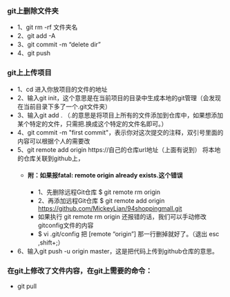 ### git上删除文件夹
* 1、git rm -rf 文件夹名
* 2、git add -A
* 3、git commit -m “delete dir”
* 4、git push
### git上上传项目
* 1、cd 进入你放项目的文件的地址
* 2、输入git init，这个意思是在当前项目的目录中生成本地的git管理（会发现在当前目录下多了一个.git文件夹）
* 3、输入git add . （.的意思是将项目上所有的文件添加到仓库中，如果想添加某个特定的文件，只需把.换成这个特定的文件名即可。）
* 4、git commit -m "first commit"，表示你对这次提交的注释，双引号里面的内容可以根据个人的需要改
* 5、git remote add origin https://自己的仓库url地址（上面有说到） 将本地的仓库关联到github上，
  * #### 附：如果报fatal: remote origin already exists.这个错误
    * 1、先删除远程Git仓库   $ git remote rm origin
    * 2、再添加远程Git仓库   $ git remote add origin https://github.com/MickeyLian/94shoppingmall.git
    * 如果执行 git remote rm origin 还报错的话，我们可以手动修改gitconfig文件的内容
    * $ vi .git/config    把 [remote “origin”] 那一行删掉就好了。（退出 esc ,shift+;）
* 6、输入git push -u origin master，这是把代码上传到github仓库的意思。
### 在git上修改了文件内容，在git上需要的命令：
* git pull
